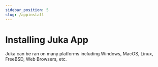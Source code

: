 ```yaml
---
sidebar_position: 5
slug: /appinstall
---
```


# Installing Juka App

Juka can be ran on many platforms including Windows, MacOS, Linux, FreeBSD, Web Browsers, etc.
